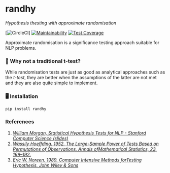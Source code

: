 # randhy
_Hypothesis thesting with approximate randomisation_


[![CircleCI](https://circleci.com/gh/savkov/randhy.svg?style=svg&circle-token=ff0102ad2d043f5548279e8f48a5fcde2297978b)]
[![Maintainability](https://api.codeclimate.com/v1/badges/c21544109986302622de/maintainability)](https://codeclimate.com/github/savkov/randhy/maintainability)
[![Test Coverage](https://api.codeclimate.com/v1/badges/c21544109986302622de/test_coverage)](https://codeclimate.com/github/savkov/randhy/test_coverage)

Approximate randomisation is a significance testing approach suitable for NLP
problems.

### 🤔 Why not a traditional t-test?

While randomisation tests are just as good as analytical approaches such as the 
_t-test_, they are better when the assumptions of the latter are not met and
they are also quite simple to implement.

### 🖥️ Installation

```bash
pip install randhy
```

### References

1. _[William Morgan, Statistical Hypothesis Tests for NLP - Stanford Computer Science (slides)](https://cs.stanford.edu/people/wmorgan/sigtest.pdf)_
2. _[Wassily Hoeffding. 1952. The Large-Sample Power of Tests Based on Permutations of Observations. Annals ofMathematical Statistics, 23, 169–192.](https://www.jstor.org/stable/2958014?seq=1#page_scan_tab_contents)_
3. _[Eric W. Noreen. 1989. Computer Intensive Methods forTesting Hypothesis. John Wiley & Sons](https://www.amazon.co.uk/Computer-Intensive-Methods-Testing-Hypotheses-Introduction/dp/0471611360)_
